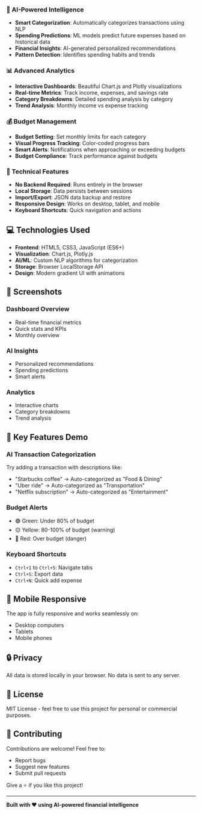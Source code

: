 ### 🧠 AI-Powered Intelligence
- **Smart Categorization**: Automatically categorizes transactions using NLP
- **Spending Predictions**: ML models predict future expenses based on historical data
- **Financial Insights**: AI-generated personalized recommendations
- **Pattern Detection**: Identifies spending habits and trends

### 📊 Advanced Analytics
- **Interactive Dashboards**: Beautiful Chart.js and Plotly visualizations
- **Real-time Metrics**: Track income, expenses, and savings rate
- **Category Breakdowns**: Detailed spending analysis by category
- **Trend Analysis**: Monthly income vs expense tracking

### 💰 Budget Management
- **Budget Setting**: Set monthly limits for each category
- **Visual Progress Tracking**: Color-coded progress bars
- **Smart Alerts**: Notifications when approaching or exceeding budgets
- **Budget Compliance**: Track performance against budgets

### 🔧 Technical Features
- **No Backend Required**: Runs entirely in the browser
- **Local Storage**: Data persists between sessions
- **Import/Export**: JSON data backup and restore
- **Responsive Design**: Works on desktop, tablet, and mobile
- **Keyboard Shortcuts**: Quick navigation and actions


## 💻 Technologies Used

- **Frontend**: HTML5, CSS3, JavaScript (ES6+)
- **Visualization**: Chart.js, Plotly.js
- **AI/ML**: Custom NLP algorithms for categorization
- **Storage**: Browser LocalStorage API
- **Design**: Modern gradient UI with animations

## 📸 Screenshots

### Dashboard Overview
- Real-time financial metrics
- Quick stats and KPIs
- Monthly overview

### AI Insights
- Personalized recommendations
- Spending predictions
- Smart alerts

### Analytics
- Interactive charts
- Category breakdowns
- Trend analysis

## 🎯 Key Features Demo

### AI Transaction Categorization
Try adding a transaction with descriptions like:
- "Starbucks coffee" → Auto-categorized as "Food & Dining"
- "Uber ride" → Auto-categorized as "Transportation"
- "Netflix subscription" → Auto-categorized as "Entertainment"

### Budget Alerts
- 🟢 Green: Under 80% of budget
- 🟡 Yellow: 80-100% of budget (warning)
- 🔴 Red: Over budget (danger)

### Keyboard Shortcuts
- `Ctrl+1` to `Ctrl+5`: Navigate tabs
- `Ctrl+S`: Export data
- `Ctrl+N`: Quick add expense

## 📱 Mobile Responsive

The app is fully responsive and works seamlessly on:
- Desktop computers
- Tablets
- Mobile phones

## 🔒 Privacy

All data is stored locally in your browser. No data is sent to any server.

## 📄 License

MIT License - feel free to use this project for personal or commercial purposes.

## 🤝 Contributing

Contributions are welcome! Feel free to:
- Report bugs
- Suggest new features
- Submit pull requests


Give a ⭐️ if you like this project!

---

**Built with ❤️ using AI-powered financial intelligence**
